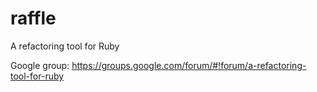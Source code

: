raffle
======

A refactoring tool for Ruby

Google group: https://groups.google.com/forum/#!forum/a-refactoring-tool-for-ruby